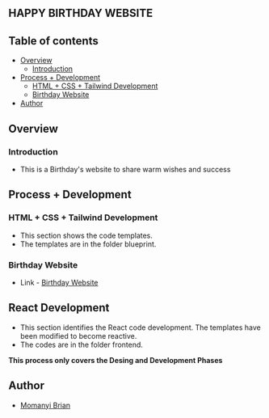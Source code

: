 ## HAPPY BIRTHDAY WEBSITE

## Table of contents

- [Overview](#overview)
    - [Introduction](#introduction)
- [Process + Development](#process-+-development)
    - [HTML + CSS + Tailwind Development](#html-+-css+-tailwind-development)
    - [Birthday Website](#birthday-website)
- [Author](#author)

## Overview

### Introduction
- This is a Birthday's website to share warm wishes and success

## Process + Development

### HTML + CSS + Tailwind Development
- This section shows the code templates.
- The templates are in the folder blueprint.

### Birthday Website
- Link - [Birthday Website](https://happy-birthday-website-sooty.vercel.app)

## React Development
- This section identifies the React code development. The templates have been modified to become reactive. 
- The codes are in the folder frontend.

**This process only covers the Desing and Development Phases**

## Author

- [Momanyi Brian](https://momanyi-brian-portfolio.vercel.app)